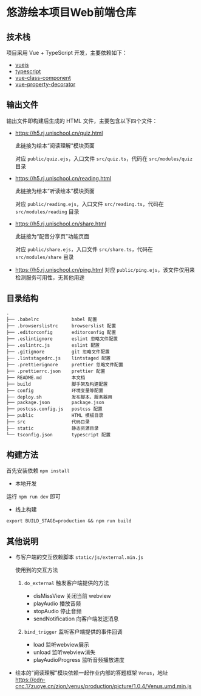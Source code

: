 # 悠游绘本项目Web前端仓库

## 技术栈
项目采用 Vue + TypeScript 开发，主要依赖如下：

- [vuejs](https://cn.vuejs.org/)
- [typescript](https://www.typescriptlang.org/docs/home.html)
- [vue-class-component](https://class-component.vuejs.org/)
- [vue-property-decorator](https://github.com/kaorun343/vue-property-decorator#readme)

## 输出文件
输出文件即构建后生成的 HTML 文件，主要包含以下四个文件：

- https://h5.rj.unischool.cn/quiz.html

    此链接为绘本“阅读理解”模块页面

    对应 `public/quiz.ejs`，入口文件 `src/quiz.ts`，代码在 `src/modules/quiz` 目录

- https://h5.rj.unischool.cn/reading.html

    此链接为绘本“听读绘本”模块页面

    对应 `public/reading.ejs`，入口文件 `src/reading.ts`，代码在 `src/modules/reading` 目录

- https://h5.rj.unischool.cn/share.html

    此链接为“配音分享页”功能页面

    对应 `public/share.ejs`，入口文件 `src/share.ts`，代码在 `src/modules/share` 目录

- https://h5.rj.unischool.cn/ping.html
    对应 `public/ping.ejs`，该文件仅用来检测服务可用性，无其他用途

## 目录结构
```
.
├── .babelrc            babel 配置
├── .browserslistrc     browserslist 配置
├── .editorconfig       editorconfig 配置
├── .eslintignore       eslint 忽略文件配置
├── .eslintrc.js        eslint 配置
├── .gitignore          git 忽略文件配置
├── .lintstagedrc.js    lintstaged 配置
├── .prettierignore     prettier 忽略文件配置
├── .prettierrc.json    prettier 配置
├── README.md           本文档
├── build               脚手架及构建配置
├── config              环境变量等配置
├── deploy.sh           发布脚本，服务器用
├── package.json        package.json
├── postcss.config.js   postcss 配置
├── public              HTML 模板目录
├── src                 代码目录
├── static              静态资源目录
└── tsconfig.json       typescript 配置
```


## 构建方法

首先安装依赖 `npm install`

- 本地开发

运行 `npm run dev` 即可

- 线上构建

`export BUILD_STAGE=production && npm run build`

## 其他说明

- 与客户端的交互依赖脚本 `static/js/external.min.js`

    使用到的交互方法

    1. `do_external` 触发客户端提供的方法
        - disMissView 关闭当前 webview
        - playAudio 播放音频
        - stopAudio 停止音频
        - sendNotification  向客户端发送消息

    2. `bind_trigger` 监听客户端提供的事件回调
        - load 监听webview展示
        - unload 监听webview消失
        - playAudioProgress 监听音频播放进度

- 绘本的“阅读理解”模块依赖一起作业内部的答题框架 `Venus`，地址 https://cdn-cnc.17zuoye.cn/zion/venus/production/picture/1.0.4/Venus.umd.min.js
